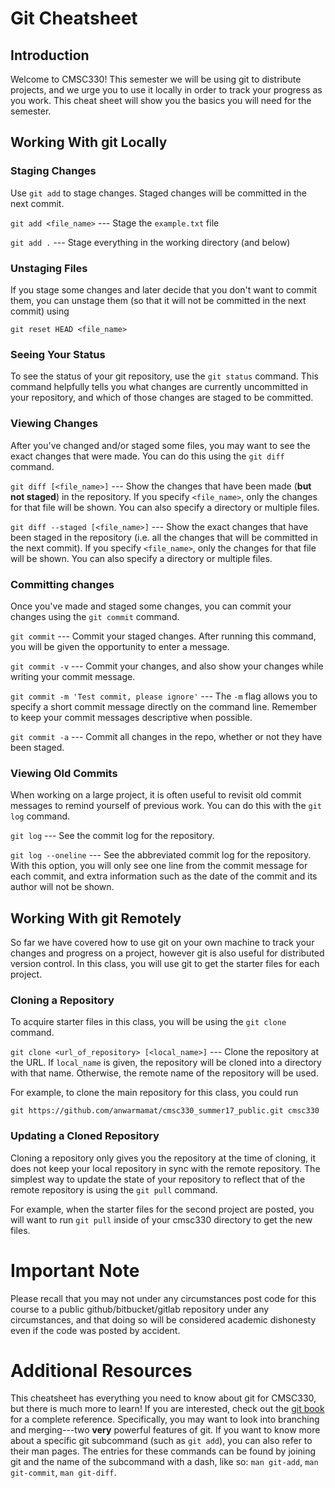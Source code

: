 # Git Cheatsheet

## Introduction

Welcome to CMSC330! This semester we will be using git to distribute projects,
and we urge you to use it locally in order to track your progress as you work.
This cheat sheet will show you the basics you will need for the semester.

## Working With git Locally

### Staging Changes

Use `git add` to stage changes. Staged changes will be committed in the next
commit.

`git add <file_name>` --- Stage the `example.txt` file

`git add .` --- Stage everything in the working directory (and below)

### Unstaging Files

If you stage some changes and later decide that you don't want to commit them,
you can unstage them (so that it will not be committed in the next commit) using

`git reset HEAD <file_name>`

### Seeing Your Status

To see the status of your git repository, use the `git status` command. This
command helpfully tells you what changes are currently uncommitted in your
repository, and which of those changes are staged to be committed.

### Viewing Changes

After you've changed and/or staged some files, you may want to see the exact
changes that were made. You can do this using the `git diff` command.

`git diff [<file_name>]` --- Show the changes that have been made (**but not
staged**) in the repository. If you specify `<file_name>`, only the changes for
that file will be shown. You can also specify a directory or multiple files.

`git diff --staged [<file_name>]` --- Show the exact changes that have been
staged in the repository (i.e. all the changes that will be committed in the
next commit). If you specify `<file_name>`, only the changes for that file will
be shown. You can also specify a directory or multiple files.

### Committing changes

Once you've made and staged some changes, you can commit your changes using the
`git commit` command.

`git commit` --- Commit your staged changes. After running this command, you
will be given the opportunity to enter a message.

`git commit -v` --- Commit your changes, and also show your changes while
writing your commit message.

`git commit -m 'Test commit, please ignore'` --- The `-m` flag allows you to
specify a short commit message directly on the command line. Remember to keep
your commit messages descriptive when possible.

`git commit -a` --- Commit all changes in the repo, whether or not they have
been staged.

### Viewing Old Commits

When working on a large project, it is often useful to revisit old commit
messages to remind yourself of previous work. You can do this with the `git log`
command.

`git log` --- See the commit log for the repository.

`git log --oneline` --- See the abbreviated commit log for the repository. With
this option, you will only see one line from the commit message for each commit,
and extra information such as the date of the commit and its author will not be
shown.

## Working With git Remotely

So far we have covered how to use git on your own machine to track your changes
and progress on a project, however git is also useful for distributed version
control. In this class, you will use git to get the starter files for each
project.

### Cloning a Repository

To acquire starter files in this class, you will be using the `git clone`
command.

`git clone <url_of_repository> [<local_name>]` --- Clone the repository at the
URL. If `local_name` is given, the repository will be cloned into a directory
with that name. Otherwise, the remote name of the repository will be used.

For example, to clone the main repository for this class, you could run

```
git https://github.com/anwarmamat/cmsc330_summer17_public.git cmsc330
```

### Updating a Cloned Repository

Cloning a repository only gives you the repository at the time of cloning, it
does not keep your local repository in sync with the remote repository. The
simplest way to update the state of your repository to reflect that of the
remote repository is using the `git pull` command.

For example, when the starter files for the second project are posted, you will
want to run `git pull` inside of your cmsc330 directory to get the new files.

# Important Note

Please recall that you may not under any circumstances post code for this course
to a public github/bitbucket/gitlab repository under any circumstances, and that
doing so will be considered academic dishonesty even if the code was posted by
accident.

# Additional Resources

This cheatsheet has everything you need to know about git for CMSC330, but there
is much more to learn! If you are interested, check out the
[git book](https://git-scm.com/book/en/v2) for a complete reference.
Specifically, you may want to look into branching and merging---two **very**
powerful features of git. If you want to know more about a specific git
subcommand (such as `git add`), you can also refer to their man pages. The
entries for these commands can be found by joining git and the name of the
subcommand with a dash, like so: `man git-add`, `man git-commit`, `man
git-diff`.
